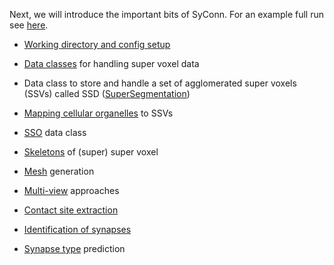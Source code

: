 Next, we will introduce the important bits of SyConn. For an example full run see [here](example_full_run.md).

* [Working directory and config setup](config.md)

* [Data classes](segmentation_datasets.md) for handling super voxel data

* Data class to store and handle a set of agglomerated super voxels (SSVs) called SSD ([SuperSegmentation](super_segmentation_datasets.md))

* [Mapping cellular organelles](object_mapping.md) to SSVs

* [SSO](super_segmentation_objects.md) data class

* [Skeletons](skeletons.md) of (super) super voxel

* [Mesh](meshes.md) generation

* [Multi-view](views.md) approaches

* [Contact site extraction](contact_site_extraction.md)

* [Identification of synapses](contact_site_classification.md)

* [Synapse type](synapse_type.md) prediction



